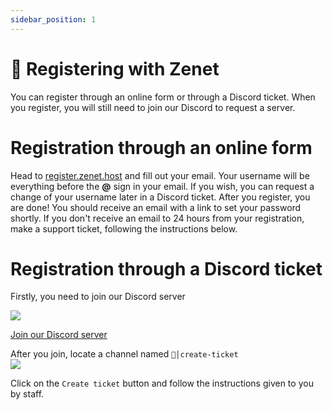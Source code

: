 ```yaml
---
sidebar_position: 1
---
```


# 🔐 Registering with Zenet

You can register through an online form or through a Discord ticket. When you register, you will still need to join our Discord to request a server.

# Registration through an online form

Head to [register.zenet.host](https://register.zenet.host "register.zenet.host") and fill out your email.
Your username will be everything before the **@** sign in your email. If you wish, you can request a change of your username later in a Discord ticket. 
After you register, you are done! You should receive an email with a link to set your password shortly. If you don't receive an email to 24 hours from your registration, make a support ticket, following the instructions below.
# Registration through a Discord ticket
Firstly, you need to join our Discord server

![](https://img.shields.io/discord/561956066900836375?label=Zenet%20Discord&style=for-the-badge)

[Join our Discord server](https://zenet.host/discord "Discord")

After you join, locate a channel named ``🎫│create-ticket``  
![](https://cdn.discordapp.com/attachments/810981657896681502/911343614238523412/Discord_kFFBGs4TJz.png)

Click on the ``Create ticket`` button and follow the instructions given to you by staff.
